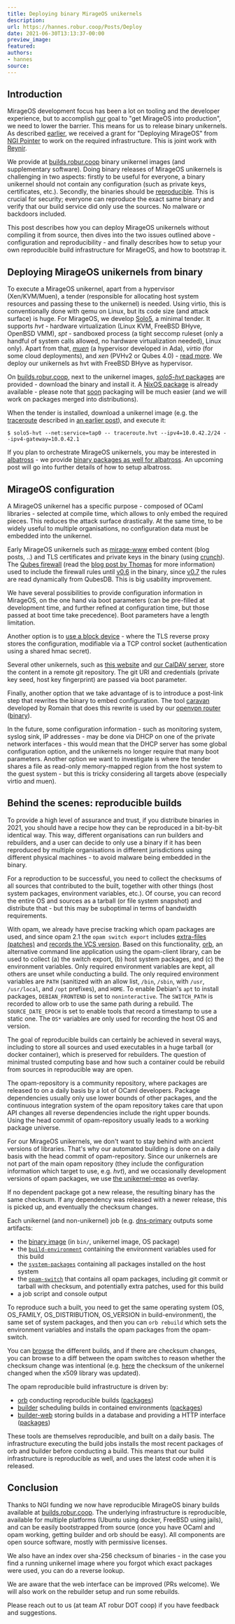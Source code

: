 ```yaml
---
title: Deploying binary MirageOS unikernels
description:
url: https://hannes.robur.coop/Posts/Deploy
date: 2021-06-30T13:13:37-00:00
preview_image:
featured:
authors:
- hannes
source:
---
```


<h2>Introduction</h2>
<p>MirageOS development focus has been a lot on tooling and the developer experience, but to accomplish <a href="https://robur.coop">our</a> goal to &quot;get MirageOS into production&quot;, we need to lower the barrier. This means for us to release binary unikernels. As described <a href="https://hannes.robur.coop/Posts/NGI">earlier</a>, we received a grant for &quot;Deploying MirageOS&quot; from <a href="https://pointer.ngi.eu">NGI Pointer</a> to work on the required infrastructure. This is joint work with <a href="https://reynir.dk/">Reynir</a>.</p>
<p>We provide at <a href="https://builds.robur.coop">builds.robur.coop</a> binary unikernel images (and supplementary software). Doing binary releases of MirageOS unikernels is challenging in two aspects: firstly to be useful for everyone, a binary unikernel should not contain any configuration (such as private keys, certificates, etc.). Secondly, the binaries should be <a href="https://reproducible-builds.org">reproducible</a>. This is crucial for security; everyone can reproduce the exact same binary and verify that our build service did only use the sources. No malware or backdoors included.</p>
<p>This post describes how you can deploy MirageOS unikernels without compiling it from source, then dives into the two issues outlined above - configuration and reproducibility - and finally describes how to setup your own reproducible build infrastructure for MirageOS, and how to bootstrap it.</p>
<h2>Deploying MirageOS unikernels from binary</h2>
<p>To execute a MirageOS unikernel, apart from a hypervisor (Xen/KVM/Muen), a tender (responsible for allocating host system resources and passing these to the unikernel) is needed. Using virtio, this is conventionally done with qemu on Linux, but its code size (and attack surface) is huge. For MirageOS, we develop <a href="https://github.com/solo5/solo5">Solo5</a>, a minimal tender. It supports <em>hvt</em> - hardware virtualization (Linux KVM, FreeBSD BHyve, OpenBSD VMM), <em>spt</em> - sandboxed process (a tight seccomp ruleset (only a handful of system calls allowed, no hardware virtualization needed), Linux only). Apart from that, <a href="https://muen.sk"><em>muen</em></a> (a hypervisor developed in Ada), <em>virtio</em> (for some cloud deployments), and <em>xen</em> (PVHv2 or Qubes 4.0) - <a href="https://github.com/Solo5/solo5/blob/master/docs/building.md">read more</a>. We deploy our unikernels as hvt with FreeBSD BHyve as hypervisor.</p>
<p>On <a href="https://builds.robur.coop">builds.robur.coop</a>, next to the unikernel images, <a href="https://builds.robur.coop/job/solo5-hvt/"><em>solo5-hvt</em> packages</a> are provided - download the binary and install it. A <a href="https://github.com/NixOS/nixpkgs/tree/master/pkgs/os-specific/solo5">NixOS package</a> is already available - please note that <a href="https://github.com/Solo5/solo5/pull/494">soon</a> packaging will be much easier (and we will work on packages merged into distributions).</p>
<p>When the tender is installed, download a unikernel image (e.g. the <a href="https://builds.robur.coop/job/traceroute/build/latest/">traceroute</a> described in <a href="https://hannes.robur.coop/Posts/Traceroute">an earlier post</a>), and execute it:</p>
<pre><code>$ solo5-hvt --net:service=tap0 -- traceroute.hvt --ipv4=10.0.42.2/24 --ipv4-gateway=10.0.42.1
</code></pre>
<p>If you plan to orchestrate MirageOS unikernels, you may be interested in <a href="https://github.com/roburio/albatross">albatross</a> - we provide <a href="https://builds.robur.coop/job/albatross/">binary packages as well for albatross</a>. An upcoming post will go into further details of how to setup albatross.</p>
<h2>MirageOS configuration</h2>
<p>A MirageOS unikernel has a specific purpose - composed of OCaml libraries - selected at compile time, which allows to only embed the required pieces. This reduces the attack surface drastically. At the same time, to be widely useful to multiple organisations, no configuration data must be embedded into the unikernel.</p>
<p>Early MirageOS unikernels such as <a href="https://github.com/mirage/mirage-www">mirage-www</a> embed content (blog posts, ..) and TLS certificates and private keys in the binary (using <a href="https://github.com/mirage/ocaml-crunch">crunch</a>). The <a href="https://github.com/mirage/qubes-mirage-firewall">Qubes firewall</a> (read the <a href="http://roscidus.com/blog/blog/2016/01/01/a-unikernel-firewall-for-qubesos/">blog post by Thomas</a> for more information) used to include the firewall rules until <a href="https://github.com/mirage/qubes-mirage-firewall/releases/tag/v0.6">v0.6</a> in the binary, since <a href="https://github.com/mirage/qubes-mirage-firewall/tree/v0.7">v0.7</a> the rules are read dynamically from QubesDB. This is big usability improvement.</p>
<p>We have several possibilities to provide configuration information in MirageOS, on the one hand via boot parameters (can be pre-filled at development time, and further refined at configuration time, but those passed at boot time take precedence). Boot parameters have a length limitation.</p>
<p>Another option is to <a href="https://github.com/roburio/tlstunnel/">use a block device</a> - where the TLS reverse proxy stores the configuration, modifiable via a TCP control socket (authentication using a shared hmac secret).</p>
<p>Several other unikernels, such as <a href="https://github.com/Engil/Canopy">this website</a> and <a href="https://github.com/roburio/caldav">our CalDAV server</a>, store the content in a remote git repository. The git URI and credentials (private key seed, host key fingerprint) are passed via boot parameter.</p>
<p>Finally, another option that we take advantage of is to introduce a post-link step that rewrites the binary to embed configuration. The tool <a href="https://github.com/dinosaure/caravan">caravan</a> developed by Romain that does this rewrite is used by our <a href="https://github.com/roburio/openvpn/tree/robur/mirage-router">openvpn router</a> (<a href="https://builds.robur.coop/job/openvpn-router/build/latest/">binary</a>).</p>
<p>In the future, some configuration information - such as monitoring system, syslog sink, IP addresses - may be done via DHCP on one of the private network interfaces - this would mean that the DHCP server has some global configuration option, and the unikernels no longer require that many boot parameters. Another option we want to investigate is where the tender shares a file as read-only memory-mapped region from the host system to the guest system - but this is tricky considering all targets above (especially virtio and muen).</p>
<h2>Behind the scenes: reproducible builds</h2>
<p>To provide a high level of assurance and trust, if you distribute binaries in 2021, you should have a recipe how they can be reproduced in a bit-by-bit identical way. This way, different organisations can run builders and rebuilders, and a user can decide to only use a binary if it has been reproduced by multiple organisations in different jurisdictions using different physical machines - to avoid malware being embedded in the binary.</p>
<p>For a reproduction to be successful, you need to collect the checksums of all sources that contributed to the built, together with other things (host system packages, environment variables, etc.). Of course, you can record the entire OS and sources as a tarball (or file system snapshot) and distribute that - but this may be suboptimal in terms of bandwidth requirements.</p>
<p>With opam, we already have precise tracking which opam packages are used, and since opam 2.1 the <code>opam switch export</code> includes <a href="https://github.com/ocaml/opam/pull/4040">extra-files (patches)</a> and <a href="https://github.com/ocaml/opam/pull/4055">records the VCS version</a>. Based on this functionality, <a href="https://github.com/roburio/orb">orb</a>, an alternative command line application using the opam-client library, can be used to collect (a) the switch export, (b) host system packages, and (c) the environment variables. Only required environment variables are kept, all others are unset while conducting a build. The only required environment variables are <code>PATH</code> (sanitized with an allow list, <code>/bin</code>, <code>/sbin</code>, with <code>/usr</code>, <code>/usr/local</code>, and <code>/opt</code> prefixes), and <code>HOME</code>. To enable Debian's <code>apt</code> to install packages, <code>DEBIAN_FRONTEND</code> is set to <code>noninteractive</code>. The <code>SWITCH_PATH</code> is recorded to allow orb to use the same path during a rebuild. The <code>SOURCE_DATE_EPOCH</code> is set to enable tools that record a timestamp to use a static one. The <code>OS*</code> variables are only used for recording the host OS and version.</p>
<p>The goal of reproducible builds can certainly be achieved in several ways, including to store all sources and used executables in a huge tarball (or docker container), which is preserved for rebuilders. The question of minimal trusted computing base and how such a container could be rebuild from sources in reproducible way are open.</p>
<p>The opam-repository is a community repository, where packages are released to on a daily basis by a lot of OCaml developers. Package dependencies usually only use lower bounds of other packages, and the continuous integration system of the opam repository takes care that upon API changes all reverse dependencies include the right upper bounds. Using the head commit of opam-repository usually leads to a working package universe.</p>
<p>For our MirageOS unikernels, we don't want to stay behind with ancient versions of libraries. That's why our automated building is done on a daily basis with the head commit of opam-repository. Since our unikernels are not part of the main opam repository (they include the configuration information which target to use, e.g. <em>hvt</em>), and we occasionally development versions of opam packages, we use <a href="https://git.robur.io/robur/unikernel-repo">the unikernel-repo</a> as overlay.</p>
<p>If no dependent package got a new release, the resulting binary has the same checksum. If any dependency was released with a newer release, this is picked up, and eventually the checksum changes.</p>
<p>Each unikernel (and non-unikernel) job (e.g. <a href="https://builds.robur.coop/job/dns-primary-git/build/latest/">dns-primary</a> outputs some artifacts:</p>
<ul>
<li>the <a href="https://builds.robur.coop/job/dns-primary-git/build/latest/f/bin/primary_git.hvt">binary image</a> (in <code>bin/</code>, unikernel image, OS package)
</li>
<li>the <a href="https://builds.robur.coop/job/dns-primary-git/build/latest/f/build-environment"><code>build-environment</code></a> containing the environment variables used for this build
</li>
<li>the <a href="https://builds.robur.coop/job/dns-primary-git/build/latest/f/system-packages"><code>system-packages</code></a> containing all packages installed on the host system
</li>
<li>the <a href="https://builds.robur.coop/job/dns-primary-git/build/latest/f/opam-switch"><code>opam-switch</code></a> that contains all opam packages, including git commit or tarball with checksum, and potentially extra patches, used for this build
</li>
<li>a job script and console output
</li>
</ul>
<p>To reproduce such a built, you need to get the same operating system (OS, OS_FAMILY, OS_DISTRIBUTION, OS_VERSION in build-environment), the same set of system packages, and then you can <code>orb rebuild</code> which sets the environment variables and installs the opam packages from the opam-switch.</p>
<p>You can <a href="https://builds.robur.coop/job/dns-primary-git/">browse</a> the different builds, and if there are checksum changes, you can browse to a diff between the opam switches to reason whether the checksum change was intentional (e.g. <a href="https://builds.robur.coop/compare/ba9ab091-9400-4e8d-ad37-cf1339114df8/23341f6b-cd26-48ab-9383-e71342455e81/opam-switch">here</a> the checksum of the unikernel changed when the x509 library was updated).</p>
<p>The opam reproducible build infrastructure is driven by:</p>
<ul>
<li><a href="https://github.com/roburio/orb">orb</a> conducting reproducible builds (<a href="https://builds.robur.coop/job/orb/">packages</a>)
</li>
<li><a href="https://github.com/roburio/builder">builder</a> scheduling builds in contained environments (<a href="https://builds.robur.coop/job/builder/">packages</a>)
</li>
<li><a href="https://git.robur.io/robur/builder-web">builder-web</a> storing builds in a database and providing a HTTP interface (<a href="https://builds.robur.coop/job/builder-web/">packages</a>)
</li>
</ul>
<p>These tools are themselves reproducible, and built on a daily basis. The infrastructure executing the build jobs installs the most recent packages of orb and builder before conducting a build. This means that our build infrastructure is reproducible as well, and uses the latest code when it is released.</p>
<h2>Conclusion</h2>
<p>Thanks to NGI funding we now have reproducible MirageOS binary builds available at <a href="https://builds.robur.coop">builds.robur.coop</a>. The underlying infrastructure is reproducible, available for multiple platforms (Ubuntu using docker, FreeBSD using jails), and can be easily bootstrapped from source (once you have OCaml and opam working, getting builder and orb should be easy). All components are open source software, mostly with permissive licenses.</p>
<p>We also have an index over sha-256 checksum of binaries - in the case you find a running unikernel image where you forgot which exact packages were used, you can do a reverse lookup.</p>
<p>We are aware that the web interface can be improved (PRs welcome). We will also work on the rebuilder setup and run some rebuilds.</p>
<p>Please reach out to us (at team AT robur DOT coop) if you have feedback and suggestions.</p>

